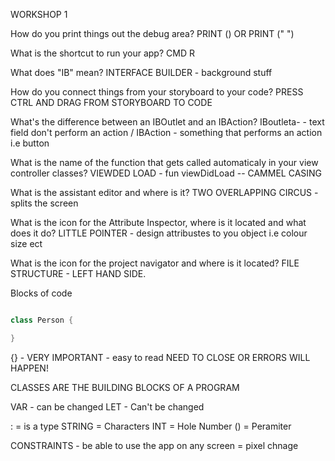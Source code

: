 WORKSHOP 1

How do you print things out the debug area?
PRINT () OR PRINT (" ")

What is the shortcut to run your app?
CMD R

What does "IB" mean?
INTERFACE BUILDER - background stuff

How do you connect things from your storyboard to your code?
PRESS CTRL AND DRAG FROM STORYBOARD TO CODE

What's the difference between an IBOutlet and an IBAction?
IBoutleta- - text field don't perform an action / IBAction - something that performs an action i.e button 

What is the name of the function that gets called automaticaly in your view controller classes?
VIEWDED LOAD - fun viewDidLoad    -- CAMMEL CASING 

What is the assistant editor and where is it?
TWO OVERLAPPING CIRCUS - splits the screen

What is the icon for the Attribute Inspector, where is it located and what does it do?
LITTLE POINTER - design attribustes to you object i.e colour size ect 


What is the icon for the project navigator and where is it located?
FILE STRUCTURE - LEFT HAND SIDE. 

Blocks of code

```swift

class Person {

}

```

{} - VERY IMPORTANT - easy to read NEED TO CLOSE OR ERRORS WILL HAPPEN!

CLASSES ARE THE BUILDING BLOCKS OF A PROGRAM

VAR - can be changed 
LET - Can't be changed 

: = is a type 
STRING = Characters
INT = Hole Number 
() = Peramiter

CONSTRAINTS - be able to use the app on any screen = pixel chnage 
